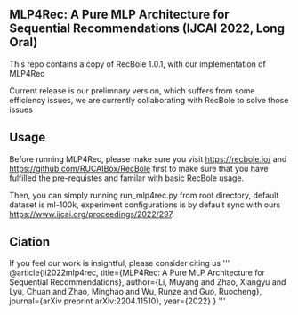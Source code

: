 ## MLP4Rec: A Pure MLP Architecture for Sequential Recommendations (IJCAI 2022, Long Oral)

This repo contains a copy of RecBole 1.0.1, with our implementation of MLP4Rec

Current release is our prelimnary version, which suffers from some efficiency issues, we are currently collaborating with RecBole to solve those issues

## Usage

Before running MLP4Rec, please make sure you visit https://recbole.io/ and https://github.com/RUCAIBox/RecBole first to make sure that you have fulfilled the pre-requistes and familar with basic RecBole usage.

Then, you can simply running run_mlp4rec.py from root directory, default dataset is ml-100k, experiment configurations is by default sync with ours https://www.ijcai.org/proceedings/2022/297.

## Ciation

If you feel our work is insightful, please consider citing us 
'''
@article{li2022mlp4rec,
  title={MLP4Rec: A Pure MLP Architecture for Sequential Recommendations},
  author={Li, Muyang and Zhao, Xiangyu and Lyu, Chuan and Zhao, Minghao and Wu, Runze and Guo, Ruocheng},
  journal={arXiv preprint arXiv:2204.11510},
  year={2022}
}
'''
